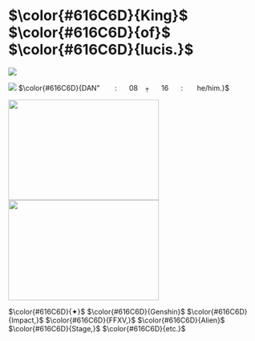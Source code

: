 # $\color{#616C6D}{King}$ $\color{#616C6D}{of}$ $\color{#616C6D}{lucis.}$

<img src= "https://media.discordapp.net/attachments/883166258126782494/1295803119992700948/54_sin_titulo_20241015143852.png?ex=670ffa32&is=670ea8b2&hm=43ab131153e44f161a197f87c19ecee2b76122e753af8ea9f51e545e0ccb8372&" width="ancho" height="alto"/>

<img src= "https://media.discordapp.net/attachments/883166258126782494/1295805617877024846/761353110768713758.gif?ex=670ffc86&is=670eab06&hm=f97df42c7ee85eb9db1b8d19c3e69195d969dcb7709004aa3b2c546bc60aaca3&" width="ancho" height="alto"/> $\color{#616C6D}{DAN" ᅟᅟ:⠀ ⠀08  ⠀⨥ ⠀⠀16⠀ ⠀: ⠀  ⠀he/him.}$ 


<img src= "https://media.discordapp.net/attachments/883166258126782494/1295808601969004666/53_sin_titulo_20241015150018.png?ex=670fff4d&is=670eadcd&hm=5dec6488e7d2e4316648a4454140026965ee9dbf9a8b9acb24ddd67b35731a1d&" width="300" height="200"/> <img src= "https://media.discordapp.net/attachments/883166258126782494/1295799443920126093/d47f8a925fb24aba8cdbe91ca743f11f.jpg?ex=670ff6c6&is=670ea546&hm=1749403d7e142b48bab8e2213931b83545559e4119140be3f5bbade7b9af1830&" width="300" height="200"/> 

$\color{#616C6D}{✦}$ $\color{#616C6D}{Genshin}$ $\color{#616C6D}{Impact,}$ $\color{#616C6D}{FFXV,}$ $\color{#616C6D}{Alien}$ $\color{#616C6D}{Stage,}$ $\color{#616C6D}{etc.}$
